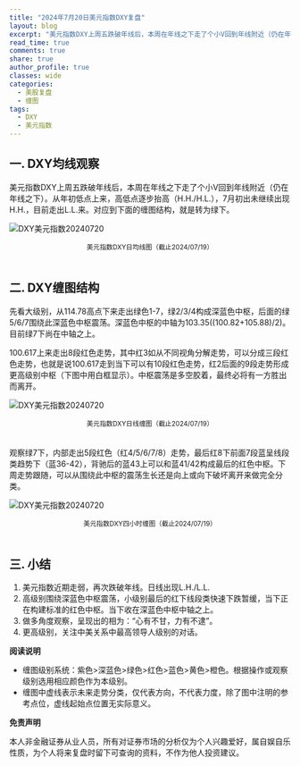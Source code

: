 ```yaml
---
title: "2024年7月20日美元指数DXY复盘"
layout: blog
excerpt: "美元指数DXY上周五跌破年线后，本周在年线之下走了个小V回到年线附近（仍在年线之下）。从年初低点上来，高低点逐步抬高（H.H./H.L.），7月初出未继续出现H.H.，目前走出L.L.来。对应到下面的缠图结构，就是转为绿下。"
read_time: true
comments: true
share: true
author_profile: true
classes: wide
categories:
  - 美股复盘
  - 缠图
tags:
  - DXY
  - 美元指数
---
```


## 一. DXY均线观察 

美元指数DXY上周五跌破年线后，本周在年线之下走了个小V回到年线附近（仍在年线之下）。从年初低点上来，高低点逐步抬高（H.H./H.L.），7月初出未继续出现H.H.，目前走出L.L.来。对应到下面的缠图结构，就是转为绿下。

![DXY美元指数20240720](https://image.olim.cc/2024/2024-07-19-DXY-day-jun.png)
<small><center>美元指数DXY日均线图（截止2024/07/19）</center></small>　

## 二. DXY缠图结构 

先看大级别，从114.78高点下来走出绿色1-7，绿2/3/4构成深蓝色中枢，后面的绿5/6/7围绕此深蓝色中枢震荡。深蓝色中枢的中轴为103.35((100.82+105.88)/2)。目前绿7下尚在中轴之上。

100.617上来走出8段红色走势，其中红3如从不同视角分解走势，可以分成三段红色走势，也就是说100.617走到当下可以有10段红色走势，红2后面的9段走势形成更高级别中枢（下图中用白框显示）。中枢震荡是多空胶着，最终必将有一方胜出而离开。

![DXY美元指数20240720](https://image.olim.cc/2024/2024-07-19-DXY-day.png)
<small><center>美元指数DXY日线缠图（截止2024/07/19）</center></small>　

观察绿7下，内部走出5段红色（红4/5/6/7/8）走势，最后红8下前面7段蓝呈线段类趋势下（蓝36-42），背驰后的蓝43上可以和蓝41/42构成最后的红色中枢。下周走势跟随，可以从围绕此中枢的震荡生长还是向上或向下破坏离开来做完全分类。

![DXY美元指数20240720](https://image.olim.cc/2024/2024-07-19-DXY-hour.png)
<small><center>美元指数DXY四小时缠图（截止2024/07/19）</center></small>　 

## 三. 小结

1. 美元指数近期走弱，再次跌破年线。日线出现L.H./L.L. 
2. 高级别围绕深蓝色中枢震荡，小级别最后的红下线段类快速下跌暂缓，当下正在构建标准的红色中枢。当下收在深蓝色中枢中轴之上。
3. 做多角度观察，呈现出的相为：“心有不甘，力有不逮”。
4. 更高级别，关注中美关系中最高领导人级别的对话。

**阅读说明**

* 缠图级别系统：紫色>深蓝色>绿色>红色>蓝色>黄色>橙色。根据操作或观察级别选用相应颜色作为本级别。
* 缠图中虚线表示未来走势分类，仅代表方向，不代表力度，除了图中注明的参考点位，虚线起始点位置无实际意义。

**免责声明** 

本人非金融证券从业人员，所有对证券市场的分析仅为个人兴趣爱好，属自娱自乐性质，为个人将来复盘时留下可查询的资料，不作为他人投资建议。


